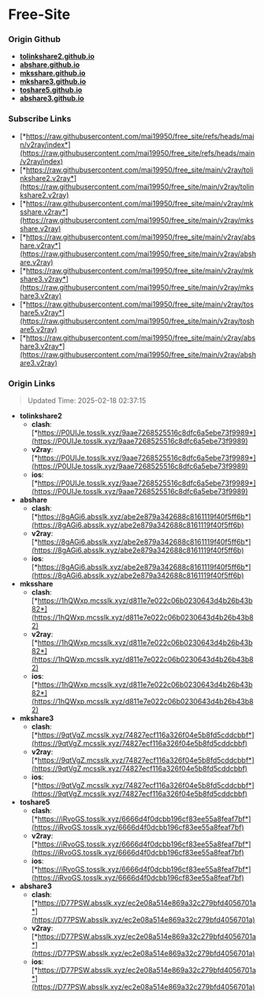 # Free-Site

### Origin Github

- [**tolinkshare2.github.io**](https://github.com/tolinkshare2/tolinkshare2.github.io)
- [**abshare.github.io**](https://github.com/abshare/abshare.github.io)
- [**mksshare.github.io**](https://github.com/mksshare/mksshare.github.io)
- [**mkshare3.github.io**](https://github.com/mkshare3/mkshare3.github.io)
- [**toshare5.github.io**](https://github.com/toshare5/toshare5.github.io)
- [**abshare3.github.io**](https://github.com/abshare3/abshare3.github.io)

### Subscribe Links

- [*https://raw.githubusercontent.com/mai19950/free_site/refs/heads/main/v2ray/index*](https://raw.githubusercontent.com/mai19950/free_site/refs/heads/main/v2ray/index)
- [*https://raw.githubusercontent.com/mai19950/free_site/main/v2ray/tolinkshare2.v2ray*](https://raw.githubusercontent.com/mai19950/free_site/main/v2ray/tolinkshare2.v2ray)
- [*https://raw.githubusercontent.com/mai19950/free_site/main/v2ray/mksshare.v2ray*](https://raw.githubusercontent.com/mai19950/free_site/main/v2ray/mksshare.v2ray)
- [*https://raw.githubusercontent.com/mai19950/free_site/main/v2ray/abshare.v2ray*](https://raw.githubusercontent.com/mai19950/free_site/main/v2ray/abshare.v2ray)
- [*https://raw.githubusercontent.com/mai19950/free_site/main/v2ray/mkshare3.v2ray*](https://raw.githubusercontent.com/mai19950/free_site/main/v2ray/mkshare3.v2ray)
- [*https://raw.githubusercontent.com/mai19950/free_site/main/v2ray/toshare5.v2ray*](https://raw.githubusercontent.com/mai19950/free_site/main/v2ray/toshare5.v2ray)
- [*https://raw.githubusercontent.com/mai19950/free_site/main/v2ray/abshare3.v2ray*](https://raw.githubusercontent.com/mai19950/free_site/main/v2ray/abshare3.v2ray)

### Origin Links

> Updated Time: 2025-02-18 02:37:15

- **tolinkshare2**
  - **clash**: [*https://P0UIJe.tosslk.xyz/9aae7268525516c8dfc6a5ebe73f9989*](https://P0UIJe.tosslk.xyz/9aae7268525516c8dfc6a5ebe73f9989)
  - **v2ray**: [*https://P0UIJe.tosslk.xyz/9aae7268525516c8dfc6a5ebe73f9989*](https://P0UIJe.tosslk.xyz/9aae7268525516c8dfc6a5ebe73f9989)
  - **ios**: [*https://P0UIJe.tosslk.xyz/9aae7268525516c8dfc6a5ebe73f9989*](https://P0UIJe.tosslk.xyz/9aae7268525516c8dfc6a5ebe73f9989)
- **abshare**
  - **clash**: [*https://8gAGi6.absslk.xyz/abe2e879a342688c8161119f40f5ff6b*](https://8gAGi6.absslk.xyz/abe2e879a342688c8161119f40f5ff6b)
  - **v2ray**: [*https://8gAGi6.absslk.xyz/abe2e879a342688c8161119f40f5ff6b*](https://8gAGi6.absslk.xyz/abe2e879a342688c8161119f40f5ff6b)
  - **ios**: [*https://8gAGi6.absslk.xyz/abe2e879a342688c8161119f40f5ff6b*](https://8gAGi6.absslk.xyz/abe2e879a342688c8161119f40f5ff6b)
- **mksshare**
  - **clash**: [*https://1hQWxp.mcsslk.xyz/d811e7e022c06b0230643d4b26b43b82*](https://1hQWxp.mcsslk.xyz/d811e7e022c06b0230643d4b26b43b82)
  - **v2ray**: [*https://1hQWxp.mcsslk.xyz/d811e7e022c06b0230643d4b26b43b82*](https://1hQWxp.mcsslk.xyz/d811e7e022c06b0230643d4b26b43b82)
  - **ios**: [*https://1hQWxp.mcsslk.xyz/d811e7e022c06b0230643d4b26b43b82*](https://1hQWxp.mcsslk.xyz/d811e7e022c06b0230643d4b26b43b82)
- **mkshare3**
  - **clash**: [*https://9qtVgZ.mcsslk.xyz/74827ecf116a326f04e5b8fd5cddcbbf*](https://9qtVgZ.mcsslk.xyz/74827ecf116a326f04e5b8fd5cddcbbf)
  - **v2ray**: [*https://9qtVgZ.mcsslk.xyz/74827ecf116a326f04e5b8fd5cddcbbf*](https://9qtVgZ.mcsslk.xyz/74827ecf116a326f04e5b8fd5cddcbbf)
  - **ios**: [*https://9qtVgZ.mcsslk.xyz/74827ecf116a326f04e5b8fd5cddcbbf*](https://9qtVgZ.mcsslk.xyz/74827ecf116a326f04e5b8fd5cddcbbf)
- **toshare5**
  - **clash**: [*https://iRvoGS.tosslk.xyz/6666d4f0dcbb196cf83ee55a8feaf7bf*](https://iRvoGS.tosslk.xyz/6666d4f0dcbb196cf83ee55a8feaf7bf)
  - **v2ray**: [*https://iRvoGS.tosslk.xyz/6666d4f0dcbb196cf83ee55a8feaf7bf*](https://iRvoGS.tosslk.xyz/6666d4f0dcbb196cf83ee55a8feaf7bf)
  - **ios**: [*https://iRvoGS.tosslk.xyz/6666d4f0dcbb196cf83ee55a8feaf7bf*](https://iRvoGS.tosslk.xyz/6666d4f0dcbb196cf83ee55a8feaf7bf)
- **abshare3**
  - **clash**: [*https://D77PSW.absslk.xyz/ec2e08a514e869a32c279bfd4056701a*](https://D77PSW.absslk.xyz/ec2e08a514e869a32c279bfd4056701a)
  - **v2ray**: [*https://D77PSW.absslk.xyz/ec2e08a514e869a32c279bfd4056701a*](https://D77PSW.absslk.xyz/ec2e08a514e869a32c279bfd4056701a)
  - **ios**: [*https://D77PSW.absslk.xyz/ec2e08a514e869a32c279bfd4056701a*](https://D77PSW.absslk.xyz/ec2e08a514e869a32c279bfd4056701a)
